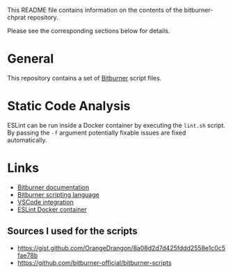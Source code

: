 This README file contains information on the contents of the bitburner-chprat repository.

Please see the corresponding sections below for details.

General
=======

This repository contains a set of [Bitburner](https://danielyxie.github.io) script files.

Static Code Analysis
====================

ESLint can be run inside a Docker container by executing the ``lint.sh`` script.
By passing the ``-f`` argument potentially fixable issues are fixed automatically.

Links
=====

* [Bitburner documentation](https://bitburner.readthedocs.io/en/latest/)
* [Bitburner scripting language](https://github.com/danielyxie/bitburner/blob/dev/markdown/bitburner.ns.md)
* [VSCode integration](https://marketplace.visualstudio.com/items?itemName=bitburner.bitburner-vscode-integration)
* [ESLint Docker container](https://hub.docker.com/r/cytopia/eslint)

Sources I used for the scripts
------------------------------

* https://gist.github.com/OrangeDrangon/8a08d2d7d425fddd2558e1c0c5fae78b
* https://github.com/bitburner-official/bitburner-scripts